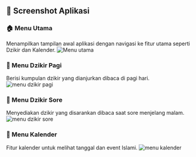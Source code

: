 ## 📸 Screenshot Aplikasi

### 🏠 Menu Utama
Menampilkan tampilan awal aplikasi dengan navigasi ke fitur utama seperti Dzikir dan Kalender.
![Menu utama](./p7.jpg)

### 🌅 Menu Dzikir Pagi
Berisi kumpulan dzikir yang dianjurkan dibaca di pagi hari.
![menu dzikir pagi](./p71.jpg)

### 🌇 Menu Dzikir Sore
Menyediakan dzikir yang disarankan dibaca saat sore menjelang malam.
![menu dzikir sore](./p72.jpg)

### 📅 Menu Kalender
Fitur kalender untuk melihat tanggal dan event Islami.
![menu kalender](./p73.jpg)

